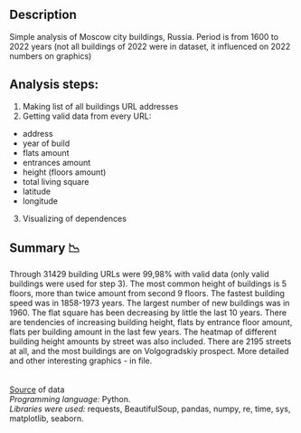 
## **Description**
Simple analysis of Moscow city buildings, Russia. Period is from 1600 to 2022 years (not all buildings of 2022 were in dataset, it influenced on 2022 numbers on graphics)
## **Analysis steps:**
1. Making list of all buildings URL addresses
2. Getting valid data from every URL:
  - address
  - year of build
  - flats amount
  - entrances amount
  - height (floors amount)
  - total living square 
  - latitude
  - longitude 
3. Visualizing of dependences

## **Summary** 📉
Through 31429 building URLs were 99,98% with valid data (only valid buildings were used for step 3). The most common height of buildings is 5 floors, more than twice amount from second 9 floors. The fastest building speed was in 1858-1973 years. The largest number of new buildings was in 1960. The flat square has been decreasing by little the last 10 years. There are tendencies of increasing building height, flats by entrance floor amount, flats per building amount in the last few years. The heatmap of different building height amounts by street was also included. There are 2195 streets at all, and the most buildings are on Volgogradskiy prospect. More detailed and other interesting graphics - in file.\
\
\
[Source](https://dom.mingkh.ru) of data 
\
*Programming language:* Python.\
*Libraries were used:* requests, BeautifulSoup, pandas, numpy, re, time, sys, matplotlib, seaborn.



